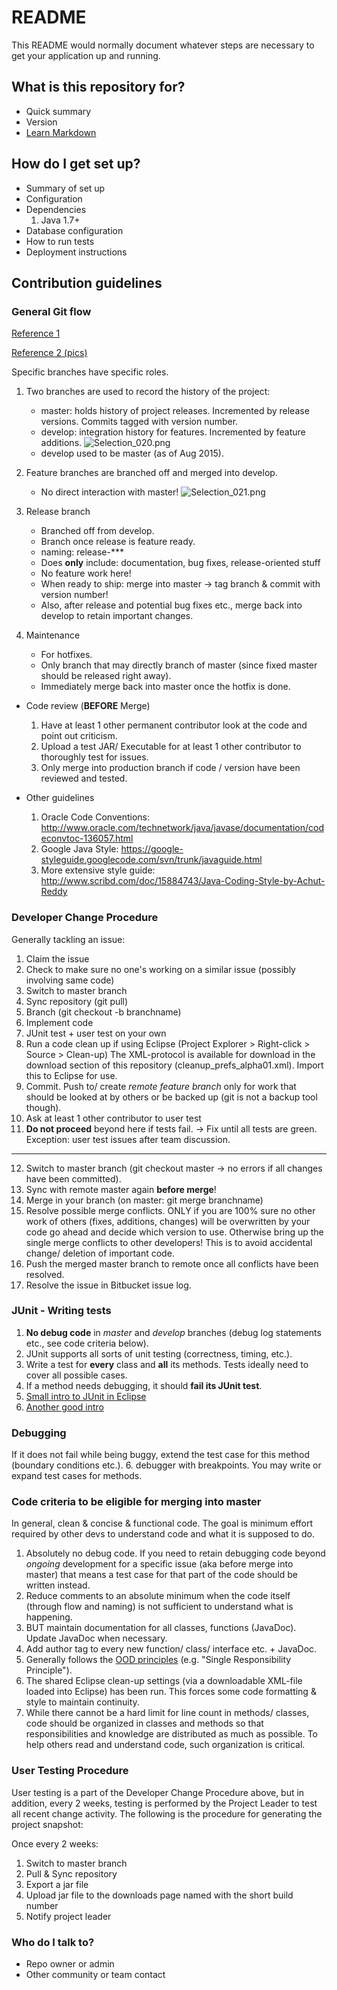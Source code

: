 # README #

This README would normally document whatever steps are necessary to get your application up and running.

## What is this repository for?

* Quick summary
* Version
* [Learn Markdown](https://bitbucket.org/tutorials/markdowndemo)

## How do I get set up?

* Summary of set up
* Configuration
* Dependencies
    1. Java 1.7+
* Database configuration
* How to run tests
* Deployment instructions

## Contribution guidelines

### General Git flow ### 

[Reference 1](http://nvie.com/posts/a-successful-git-branching-model/)

[Reference 2 (pics)](https://www.atlassian.com/git/tutorials/comparing-workflows/gitflow-workflow)

Specific branches have specific roles.

1. Two branches are used to record the history of the project:
     * master: holds history of project releases. Incremented by release versions. Commits tagged with version number.
     * develop: integration history for features. Incremented by feature additions.
     ![Selection_020.png](https://bitbucket.org/repo/AXqk7r/images/3307300262-Selection_020.png)
     * develop used to be master (as of Aug 2015).

2. Feature branches are branched off and merged into develop.
     * No direct interaction with master!
    ![Selection_021.png](https://bitbucket.org/repo/AXqk7r/images/863398893-Selection_021.png)

3. Release branch
     * Branched off from develop.
     * Branch once release is feature ready.
     * naming: release-***
     * Does **only** include: documentation, bug fixes, release-oriented stuff
     * No feature work here!
     * When ready to ship: merge into master -> tag branch & commit with version number!
     * Also, after release and potential bug fixes etc., merge back into develop to retain important changes.

4. Maintenance
     * For hotfixes.
     * Only branch that may directly branch of master (since fixed master should be released right away).
     * Immediately merge back into master once the hotfix is done.



* Code review (**BEFORE** Merge)
    1. Have at least 1 other permanent contributor look at the code and point out criticism.
    2. Upload a test JAR/ Executable for at least 1 other contributor to thoroughly test for issues.
    3. Only merge into production branch if code / version have been reviewed and tested.

* Other guidelines
    1. Oracle Code Conventions: http://www.oracle.com/technetwork/java/javase/documentation/codeconvtoc-136057.html
    2. Google Java Style: https://google-styleguide.googlecode.com/svn/trunk/javaguide.html
    3. More extensive style guide: http://www.scribd.com/doc/15884743/Java-Coding-Style-by-Achut-Reddy

### Developer Change Procedure

Generally tackling an issue:

1. Claim the issue
2. Check to make sure no one's working on a similar issue (possibly involving same code)
3. Switch to master branch
4. Sync repository (git pull)
5. Branch (git checkout -b branchname)
6. Implement code
7. JUnit test + user test on your own
8. Run a code clean up if using Eclipse (Project Explorer > Right-click > Source > Clean-up)
The XML-protocol is available for download in the download section of this repository (cleanup_prefs_alpha01.xml). Import this to Eclipse for use.
9. Commit. Push to/ create _remote feature branch_ only for work that should be looked at by others or be backed up (git is not a backup tool though).
10. Ask at least 1 other contributor to user test
11. **Do not proceed** beyond here if tests fail. -> Fix until all tests are green. Exception: user test issues after team discussion.
---------------------- 
12. Switch to master branch (git checkout master -> no errors if all changes have been committed).
13. Sync with remote master again **before merge**!
14. Merge in your branch (on master: git merge branchname)
15. Resolve possible merge conflicts. ONLY if you are 100% sure no other work of others (fixes, additions, changes) will be overwritten by your code go ahead and decide which version to use. Otherwise bring up the single merge conflicts to other developers! This is to avoid accidental change/ deletion of important code.
16. Push the merged master branch to remote once all conflicts have been resolved.
17. Resolve the issue in Bitbucket issue log.

### JUnit - Writing tests
1. **No debug code** in _master_ and _develop_ branches (debug log statements etc., see code criteria below).
2. JUnit supports all sorts of unit testing (correctness, timing, etc.).
3. Write a test for **every** class and **all** its methods. Tests ideally need to cover all possible cases. 
4. If a method needs debugging, it should **fail its JUnit test**.
5. [Small intro to JUnit in Eclipse](https://courses.cs.washington.edu/courses/cse143/11wi/eclipse-tutorial/junit.shtml)
6. [Another good intro](http://www.vogella.com/tutorials/JUnit/article.html) 

### Debugging
If it does not fail while being buggy, extend the test case for this method (boundary conditions etc.).
6. debugger with breakpoints. You may write or expand test cases for methods.

### Code criteria to be eligible for merging into master
In general, clean & concise & functional code. The goal is minimum effort required by other devs to understand code and what it is supposed to do.

1. Absolutely no debug code. If you need to retain debugging code beyond *ongoing* development for a specific issue (aka before merge into master) that means a test case for that part of the code should be written instead.
2. Reduce comments to an absolute minimum when the code itself (through flow and naming) is not sufficient to understand what is happening. 
3. BUT maintain documentation for all classes, functions (JavaDoc). Update JavaDoc when necessary.
4. Add author tag to every new function/ class/ interface etc. + JavaDoc.
5. Generally follows the [OOD principles](http://www.oodesign.com/design-principles.html) (e.g. "Single Responsibility Principle").
6. The shared Eclipse clean-up settings (via a downloadable XML-file loaded into Eclipse) has been run. This forces some code formatting & style to maintain continuity.
7. While there cannot be a hard limit for line count in methods/ classes, code should be organized in classes and methods so that responsibilities and knowledge are distributed as much as possible. To help others read and understand code, such organization is critical.

### User Testing Procedure

User testing is a part of the Developer Change Procedure above, but in addition, every 2 weeks, testing is performed by the Project Leader to test all recent change activity.  The following is the procedure for generating the project snapshot:

Once every 2 weeks:

1. Switch to master branch
2. Pull & Sync repository
3. Export a jar file
4. Upload jar file to the downloads page named with the short build number
5. Notify project leader

### Who do I talk to?

* Repo owner or admin
* Other community or team contact